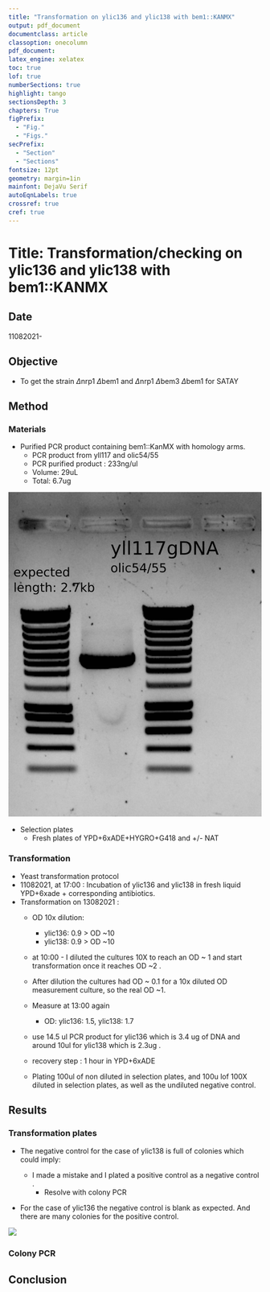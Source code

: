 ```yaml
---
title: "Transformation on ylic136 and ylic138 with bem1::KANMX"
output: pdf_document
documentclass: article
classoption: onecolumn
pdf_document:
latex_engine: xelatex
toc: true
lof: true
numberSections: true
highlight: tango
sectionsDepth: 3
chapters: True
figPrefix:
  - "Fig."
  - "Figs."
secPrefix:
  - "Section"
  - "Sections"
fontsize: 12pt
geometry: margin=1in
mainfont: DejaVu Serif
autoEqnLabels: true
crossref: true
cref: true
---
```


# Title: Transformation/checking on ylic136 and ylic138 with bem1::KANMX 

## Date

11082021-

## Objective

- To get the strain $\Delta$nrp1 $\Delta$bem1 and $\Delta$nrp1 $\Delta$bem3 $\Delta$bem1 for SATAY

## Method

### Materials

- Purified PCR product containing bem1::KanMX with homology arms. 
  - PCR product from yll117 and olic54/55 
  - PCR purified product : 233ng/ul 
  - Volume: 29uL 
  - Total: 6.7ug 

![Correct band](../Images/11082021_PCR_succesful_for_dbem1_cassette.png)

- Selection plates 
  - Fresh plates of YPD+6xADE+HYGRO+G418 and +/- NAT 

### Transformation 

- Yeast transformation protocol 
- 11082021, at 17:00 : Incubation of ylic136 and ylic138 in fresh liquid YPD+6xade + corresponding antibiotics. 
- Transformation on 13082021 :
  - OD 10x dilution: 
    - ylic136: 0.9 > OD ~10 
    - ylic138: 0.9 > OD ~10 

  - at 10:00 - I diluted the cultures 10X to reach an OD ~ 1 and start transformation once it reaches OD ~2 . 
  - After dilution the cultures had OD ~ 0.1 for a 10x diluted OD measurement culture, so the real OD ~1. 
  - Measure at 13:00 again  
    - OD: ylic136: 1.5, ylic138: 1.7
  - use 14.5 ul PCR product for ylic136 which is 3.4 ug of DNA and around 10ul for ylic138 which is 2.3ug . 
  - recovery step : 1 hour in YPD+6xADE
  - Plating 100ul of non diluted in selection plates, and 100u lof 100X diluted in selection plates, as well as the undiluted negative control. 



## Results

### Transformation plates 

- The negative control for the case of ylic138 is full of colonies which could imply:
  - I made a mistake and I plated a positive control  as a negative control . 
    - Resolve with colony PCR
    
- For the case of ylic136 the negative control is blank as expected. And there are many colonies for the positive control. 

![](../Images/15082021-all-selection-plates-min.png)


### Colony PCR




## Conclusion



